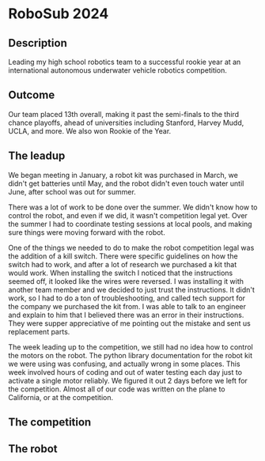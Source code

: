 # RoboSub 2024

## Description
Leading my high school robotics team to a successful rookie year at an international autonomous underwater vehicle robotics competition.

## Outcome
Our team placed 13th overall, making it past the semi-finals to the third chance playoffs, ahead of universities including Stanford, Harvey Mudd, UCLA, and more.
We also won Rookie of the Year.

## The leadup
We began meeting in January, a robot kit was purchased in March, we didn't get batteries until May, and the robot didn't even touch water until June, after school was out for summer.

There was a lot of work to be done over the summer. We didn't know how to control the robot, and even if we did, it wasn't competition legal yet.
Over the summer I had to coordinate testing sessions at local pools, and making sure things were moving forward with the robot.

One of the things we needed to do to make the robot competition legal was the addition of a kill switch. 
There were specific guidelines on how the switch had to work, and after a lot of research we purchased a kit that would work.
When installing the switch I noticed that the instructions seemed off, it looked like the wires were reversed.
I was installing it with another team member and we decided to just trust the instructions. 
It didn't work, so I had to do a ton of troubleshooting, and called tech support for the company we purchased the kit from. 
I was able to talk to an engineer and explain to him that I believed there was an error in their instructions.
They were supper appreciative of me pointing out the mistake and sent us replacement parts.

The week leading up to the competition, we still had no idea how to control the motors on the robot.
The python library documentation for the robot kit we were using was confusing, and actually wrong in some places.
This week involved hours of coding and out of water testing each day just to activate a single motor reliably. 
We figured it out 2 days before we left for the competition.
Almost all of our code was written on the plane to California, or at the competition.

## The competition


## The robot

